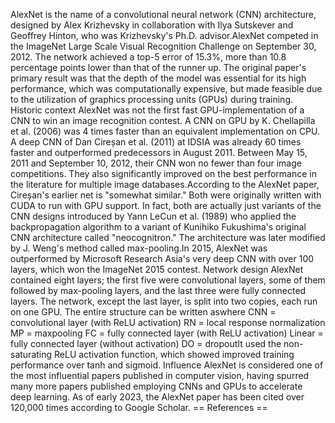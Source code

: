 AlexNet is the name of a convolutional neural network (CNN)
architecture, designed by Alex Krizhevsky in collaboration with Ilya
Sutskever and Geoffrey Hinton, who was Krizhevsky\'s Ph.D.
advisor.AlexNet competed in the ImageNet Large Scale Visual Recognition
Challenge on September 30, 2012. The network achieved a top-5 error of
15.3%, more than 10.8 percentage points lower than that of the runner
up. The original paper\'s primary result was that the depth of the model
was essential for its high performance, which was computationally
expensive, but made feasible due to the utilization of graphics
processing units (GPUs) during training. Historic context AlexNet was
not the first fast GPU-implementation of a CNN to win an image
recognition contest. A CNN on GPU by K. Chellapilla et al. (2006) was 4
times faster than an equivalent implementation on CPU. A deep CNN of Dan
Cireșan et al. (2011) at IDSIA was already 60 times faster and
outperformed predecessors in August 2011. Between May 15, 2011 and
September 10, 2012, their CNN won no fewer than four image competitions.
They also significantly improved on the best performance in the
literature for multiple image databases.According to the AlexNet paper,
Cireșan\'s earlier net is \"somewhat similar.\" Both were originally
written with CUDA to run with GPU support. In fact, both are actually
just variants of the CNN designs introduced by Yann LeCun et al. (1989)
who applied the backpropagation algorithm to a variant of Kunihiko
Fukushima\'s original CNN architecture called \"neocognitron.\" The
architecture was later modified by J. Weng\'s method called
max-pooling.In 2015, AlexNet was outperformed by Microsoft Research
Asia\'s very deep CNN with over 100 layers, which won the ImageNet 2015
contest. Network design AlexNet contained eight layers; the first five
were convolutional layers, some of them followed by max-pooling layers,
and the last three were fully connected layers. The network, except the
last layer, is split into two copies, each run on one GPU. The entire
structure can be written aswhere CNN = convolutional layer (with ReLU
activation) RN = local response normalization MP = maxpooling FC = fully
connected layer (with ReLU activation) Linear = fully connected layer
(without activation) DO = dropoutIt used the non-saturating ReLU
activation function, which showed improved training performance over
tanh and sigmoid. Influence AlexNet is considered one of the most
influential papers published in computer vision, having spurred many
more papers published employing CNNs and GPUs to accelerate deep
learning. As of early 2023, the AlexNet paper has been cited over
120,000 times according to Google Scholar. == References ==
